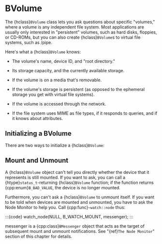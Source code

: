 # BVolume

The {hclass}`BVolume` class lets you ask questions about specific
"volumes," where a volume is any independent file system. Most applications
are usually only interested in "persistent" volumes, such as hard disks,
floppies, or CD-ROMs, but you can also create {hclass}`BVolume`s to virtual
file systems, such as /pipe.

Here's what a {hclass}`BVolume` knows:

- The volume's name, device ID, and "root directory."

- Its storage capacity, and the currently available storage.

- If the volume is on a media that's removable.

- If the volume's storage is persistent (as opposed to the ephemeral storage
you get with virtual file systems).

- If the volume is accessed through the network.

- If the file system uses MIME as file types, if it responds to queries, and
if it knows about attributes.

## Initializing a BVolume

There are two ways to initialize a {hclass}`BVolume`:



## Mount and Unmount

A {hclass}`BVolume` object can't tell you directly whether the device that
it represents is still mounted. If you want to ask, you can call a
{htype}`status_t`-returning {hclass}`BVolume` function; if the function
returns {cpp:enum}`B_BAD_VALUE`, the device is no longer mounted.

Furthermore, you can't ask a {hclass}`BVolume` to unmount itself. If you
want to be told when devices are mounted and unmounted, you have to ask the
Node Monitor to help you. Call {cpp:func}`~watch::node` thus:

:::{code}
watch_node(NULL, B_WATCH_MOUNT, messenger);
:::

messenger is a {cpp:class}`BMessenger` object that acts as the target of
subsequent mount and unmount notifications. See "{ref}`The Node Monitor`"
section of this chapter for details.
